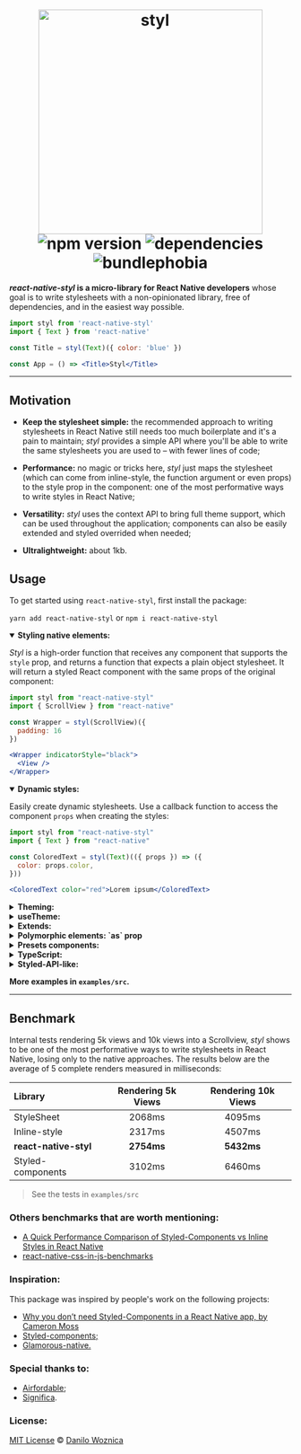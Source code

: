 <h1 align="center">
 <img width="400" src="https://user-images.githubusercontent.com/4838076/81743123-187d6680-9499-11ea-91c5-952dc9bee4e7.png" alt="styl" />

  <br />
  <img src="https://badgen.net/npm/v/react-native-styl" alt="npm version" />
  <img src="https://david-dm.org/danilowoz/react-native-styl.svg" alt="dependencies" />
  <img src="https://badgen.net/bundlephobia/min/react-native-styl" alt="bundlephobia" />
</h1>

<p><strong><i>react-native-styl</i> is a micro-library for React Native developers</strong> whose goal is to write stylesheets with a non-opinionated library, free of dependencies, and in the easiest way possible.</p>

```jsx
import styl from 'react-native-styl'
import { Text } from 'react-native'

const Title = styl(Text)({ color: 'blue' })

const App = () => <Title>Styl</Title>
```

---

## Motivation

- **Keep the stylesheet simple:** the recommended approach to writing stylesheets in React Native still needs too much boilerplate and it's a pain to maintain; _styl_ provides a simple API where you'll be able to write the same stylesheets you are used to – with fewer lines of code;

- **Performance:** no magic or tricks here, _styl_ just maps the stylesheet (which can come from inline-style, the function argument or even props) to the style prop in the component: one of the most performative ways to write styles in React Native;

- **Versatility:** _styl_ uses the context API to bring full theme support, which can be used throughout the application; components can also be easily extended and styled overrided when needed;

- **Ultralightweight:** about 1kb.

## Usage

To get started using `react-native-styl`, first install the package:

`yarn add react-native-styl` or `npm i react-native-styl`

<details open>
<summary><strong>Styling native elements:</strong></summary>

_Styl_ is a high-order function that receives any component that supports the `style` prop, and returns a function that expects a plain object stylesheet. It will return a styled React component with the same props of the original component:

```jsx
import styl from "react-native-styl"
import { ScrollView } from "react-native"

const Wrapper = styl(ScrollView)({
  padding: 16
})

<Wrapper indicatorStyle="black">
  <View />
</Wrapper>
```

</details>

<details open>
<summary><strong>Dynamic styles:</strong></summary>

Easily create dynamic stylesheets. Use a callback function to access the component `props` when creating the styles:

```jsx
import styl from "react-native-styl"
import { Text } from "react-native"

const ColoredText = styl(Text)(({ props }) => ({
  color: props.color,
}))

<ColoredText color="red">Lorem ipsum</ColoredText>
```

</details>

<details>
<summary><strong>Theming:</strong></summary>

Wrap your application with the Provider and every component will also have access to the `theme` in the callback function:

```jsx
import { styl, Provider as StyleProvider } from "react-native-styl"
import { Text } from "react-native"

const Theme = ({ children }) => (
  <StyleProvider theme={{ primary: 'blue' }}>
    {children}
  </StyleProvider>
)

const ThemeColorText = styl(Text)(({ theme }) => ({
  color: theme.primary
}))

<ThemeColorText>Lorem ipsum</ThemeColorText>
```

</details>

<details>
<summary><strong>useTheme:</strong></summary>

The `useTheme` hook let you access the currently active theme.

```jsx
import { useTheme, Provider as StyleProvider } from 'react-native-styl'

const Main = ({ children }) => {
  const theme = useTheme()

  return <Text style={{ color: theme.brand }}>Foo</Text>
}

const App = () => {
  return (
    <StyleProvider theme={{ color: { brand: 'blue' } }}>
      <Main />
    </StyleProvider>
  )
}
```

</details>

<details>
<summary><strong>Extends:</strong></summary>

Given that _styl_ accepts any component that supports the `style` prop, every component created by the library can be styled again. It will inherit the original component style that can be extended:

```jsx
import styl from "react-native-styl"
import { Text } from "react-native"

const BaseText = styl(Text)({
  color: 'red',
  padding: 16,
})

const ExtendedText = styl(BaseText)({
  color: 'green',
})

<ExtendedText>Lorem ipsum</ExtendedText>
```

</details>

<details>
<summary><strong>Polymorphic elements: `as` prop</strong></summary>

Render a new styled component passing a valid React component to `as` prop:

```jsx
import styl from "react-native-styl"
import { Text, TouchableOpacity } from "react-native"

const Base = styl(Text)({
  padding: 16
})

<Base as={TouchableOpacity} onPress={() => null}>
  <Text>TouchableOpacity</Text>
</Base>
```

</details>

<details>
<summary><strong>Presets components:</strong></summary>

The first argument of `react-native-styl` accepts any valid React component. This means it's possible to pass a custom function component:

```jsx
import styl from "react-native-styl"
import { Text } from "react-native"

const PresetComp = styl((props) => (
  <Text ellipsizeMode="tail" numberOfLines={1} {...props} />
))({ padding: 16 })

<PresetComp>Lorem ipsum</PresetComp>
```

</details>

<details>
<summary><strong>TypeScript:</strong></summary>

`react-native-styl` fully supports TypeScript for both theme definitions and custom props.

Theme definition:
The first step is to create a declarations file (e.g.: `theme.d.ts`), with the following content:

```jsx
// import original module declarations
import 'react-native-styl'

// and extend it
declare module 'react-native-styl' {
  export interface DefaultTheme {
    colors: {
      main: string
      secondary: string
    }
  }
}
```

#### Custom props:

Define the component props and pass it to the main function:

```jsx
import styl from "react-native-styl"
import { Text } from "react-native"

interface TitleProps {
   color: string
}

const Title = styl(Text)<TitleProps>(({ props }) => ({
  color: props.color,
}))

<Title color="blue">Lorem ipsum</Title>
```

#### `as` prop

Typescript is not yet supported [Help is needed to implement it](https://github.com/danilowoz/react-native-styl/issues/3).

</details>

<details>
<summary><strong>Styled-API-like:</strong></summary>

Create a custom library to suit your own goals:

```jsx
import styl from 'react-native-styl'
import * as RN from 'react-native'

const UI = {
  View: styl(RN.View),
  Text: styl(RN.Text),
}

const Title = UI.Text({ color: 'red' })
```

</details>

**More examples in `examples/src`.**

---

## Benchmark

Internal tests rendering 5k views and 10k views into a Scrollview, _styl_ shows to be one of the most performative ways to write stylesheets in React Native, losing only to the native approaches. The results below are the average of 5 complete renders measured in milliseconds:

| Library               | Rendering 5k Views | Rendering 10k Views |
| :-------------------- | :----------------: | :-----------------: |
| StyleSheet            |       2068ms       |       4095ms        |
| Inline-style          |       2317ms       |       4507ms        |
| **react-native-styl** |     **2754ms**     |     **5432ms**      |
| Styled-components     |       3102ms       |       6460ms        |

> See the tests in `examples/src`

### Others benchmarks that are worth mentioning:

- [A Quick Performance Comparison of Styled-Components vs Inline Styles in React Native](https://medium.com/@jm90mm/a-quick-performance-comparison-of-styled-components-vs-inline-styles-in-react-native-21d8f6a561d7)
- [react-native-css-in-js-benchmarks](https://github.com/brunolemos/react-native-css-in-js-benchmarks/blob/master/RESULTS.md)

### Inspiration:

This package was inspired by people's work on the following projects:

- [Why you don’t need Styled-Components in a React Native app, by Cameron Moss](https://medium.com/@fasterpancakes/how-styled-components-holds-up-to-refactoring-in-a-react-native-app-1922fa96ddd4)
- [Styled-components;](https://github.com/styled-components/styled-components)
- [Glamorous-native.](https://github.com/robinpowered/glamorous-native)

### Special thanks to:

- [Airfordable](https://github.com/Airfordable);
- [Significa](https://github.com/significa).

### License:

[MIT License](https://opensource.org/licenses/MIT) © [Danilo Woznica](https://danilowoz.com/)
